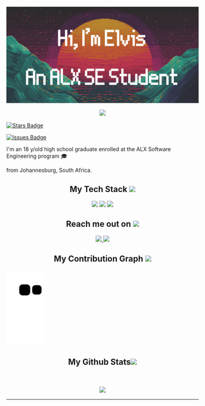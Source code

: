 <p align="center">

 

</p align="center">

<img src="https://github.com/elvisndungu/elvisndungu/blob/main/elvis_banner%20(1).png" />

<p align="center">

<a href="https://komarev.com/ghpvc/?username=elvisndungu">

 <img src="https://komarev.com/ghpvc/?username=elvisndungu"/>

</a>

<a href="https://github.com/elvisndungu/elvisndungu/stargazers"><img src="https://img.shields.io/github/stars/elvisndungu/elvisndungu?color=ffff00" alt="Stars Badge"/></a> 

<a href="https://github.com/abhisheknaiidu/awesome-github-profile-readme/issues"><img src="https://img.shields.io/github/issues/elvisndungu/elvisndungu" alt="Issues Badge"/></a>

 </p>

 

<p align="center">

  I'm an 18 y/old high school graduate enrolled at the ALX Software Engineering program 🎓<br>

 from Johannesburg, South Africa.

</p> 

<h2 align="center">My Tech Stack <img src="https://github.com/ritik307/ritik307/blob/main/images/laptop.gif" width="50"></h2>

<p align="center">

<img src="https://img.shields.io/badge/C-00599C?style=flat-square&logo=c&logoColor=white"/>

<img src="https://img.shields.io/badge/-Git-black?style=flat-square&logo=git"/>

<img src="https://img.shields.io/badge/-GitHub-black?style=flat-square&logo=github"/>

</p>

<h2 align="center">Reach me out on <img src="https://media0.giphy.com/media/jqNPzdTTxQfOgOqpO4/source.gif" width="50"></h2>

<p align="center">

<!-- <img src="https://img.shields.io/badge/-ritik-purple?style=flat-square&logo=instagram&logoColor=white&link=https://www.instagram.com/pinkdogg307/"/> -->

<a href="mailto: elvisndungu@icloud.com">

 <img src="https://img.shields.io/badge/-elvisndungu-c14438?style=flat-square&logo=Gmail&logoColor=white&link=mailto:elvisndungu@gicloud.com"/>

</a>

 <a href="https://twitter.com/elvisn_">

 <img src="https://img.shields.io/badge/-elvisn_-blue?style=flat-square&logo=twitter&logoColor=white&link=https://twitter.com/elvisn_"/>

</a>

</p>

<h2 align="center">

  My Contribution Graph <img src="https://media.giphy.com/media/xUA7aZeLE2e0P7Znz2/giphy.gif" width="50">

</h2>

<p align="center">

  <img src="https://github.com/elvisndungu/elvisndungu/raw/output/github-contribution-grid-snake.svg" alt="snake"></center>

</p>

<h2 align="center">

  My Github Stats<img src="https://media.giphy.com/media/VgCDAzcKvsR6OM0uWg/giphy.gif" width="50">

</h2>

 

<br>

<!-- <p align = "center">

  <img  src = "https://github-readme-stats.vercel.app/api?username=elvisndungu&show_icons=true&theme=radical&line_height=27">

  <img src = "&hide=html,css,java,shaderlab,kotlin,hlsl&theme=radical">

</p> -->

<p align = "center">

 <img  src="https://github-readme-streak-stats.herokuapp.com/?user=elvisndungu&show_icons=true&locale=en&layout=compact&theme=radical&line_height=0" />

</p> 

 

<hr> 















